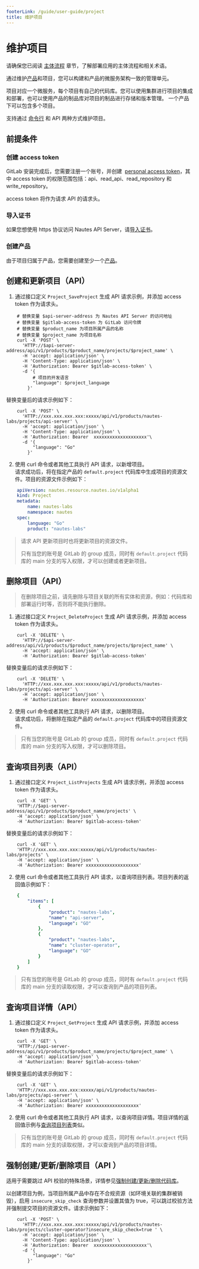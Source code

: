 ```yaml
---
footerLink: /guide/user-guide/project
title: 维护项目
---
```

# 维护项目

请确保您已阅读 [主体流程](main-process.md) 章节，了解部署应用的主体流程和相关术语。

通过维护[产品](product.md)和项目，您可以构建和产品的微服务架构一致的管理单元。

项目对应一个微服务，每个项目有自己的代码库。您可以使用集群进行项目的集成和部署，也可以使用产品的制品库对项目的制品进行存储和版本管理。 一个产品下可以包含多个项目。

支持通过 [命令行](deploy-an-application.md#准备运行环境) 和 API 两种方式维护项目。

## 前提条件

### 创建 access token

GitLab 安装完成后，您需要注册一个账号，并创建  [personal access token](https://docs.gitlab.com/ee/user/profile/personal_access_tokens.html)，其中 access token 的权限范围包括：api、read_api、read_repository 和 write_repository。

access token 将作为请求 API 的请求头。 

### 导入证书
如果您想使用 https 协议访问 Nautes API Server，请[导入证书](deploy-an-application.md#导入证书)。

### 创建产品
由于项目归属于产品，您需要创建至少一个[产品](product.md)。

## 创建和更新项目（API）
1. 通过接口定义 `Project_SaveProject` 生成 API 请求示例，并添加 access token 作为请求头。
```Shell
    # 替换变量 $api-server-address 为 Nautes API Server 的访问地址
    # 替换变量 $gitlab-access-token 为 GitLab 访问令牌
    # 替换变量 $product_name 为项目所属产品的名称
    # 替换变量 $project_name 为项目名称
    curl -X 'POST' \
      'HTTP://$api-server-address/api/v1/products/$product_name/projects/$project_name' \
      -H 'accept: application/json' \
      -H 'Content-Type: application/json' \
      -H 'Authorization: Bearer $gitlab-access-token' \
      -d '{
		  # 项目的开发语言
          "language": $project_language
        }'
```
替换变量后的请求示例如下：
```Shell
    curl -X 'POST' \
      'HTTP://xxx.xxx.xxx.xxx:xxxxx/api/v1/products/nautes-labs/projects/api-server' \
      -H 'accept: application/json' \
      -H 'Content-Type: application/json' \
      -H 'Authorization: Bearer  xxxxxxxxxxxxxxxxxxxx'\
      -d '{
          "language": "Go"
        }'
```

2. 使用 curl 命令或者其他工具执行 API 请求，以新增项目。  
	请求成功后，将在指定产品的 `default.project`  代码库中生成项目的资源文件。项目的资源文件示例如下：
```yaml
    apiVersion: nautes.resource.nautes.io/v1alpha1
    kind: Project
    metadata:
        name: nautes-labs
        namespace: nautes
    spec:
        language: "Go"
        product: "nautes-labs"
```
> 请求 API 更新项目时也将更新项目的资源文件。	
>
> 只有当您的账号是 GitLab 的 group 成员，同时有 `default.project`  代码库的 main 分支的写入权限，才可以创建或者更新项目。



## 删除项目（API）
> 在删除项目之前，请先删除与项目关联的所有实体和资源，例如：代码库和部署运行时等，否则将不能执行删除。
1. 通过接口定义 `Project_DeleteProject` 生成 API 请求示例，并添加 access token 作为请求头。
```Shell
    curl -X 'DELETE' \
      'HTTP://$api-server-address/api/v1/products/$product_name/projects/$project_name' \
      -H 'accept: application/json' \
	  -H 'Authorization: Bearer $gitlab-access-token' 
```
替换变量后的请求示例如下：
```Shell
    curl -X 'DELETE' \
      'HTTP://xxx.xxx.xxx.xxx:xxxxx/api/v1/products/nautes-labs/projects/api-server' \
      -H 'accept: application/json' \
      -H 'Authorization: Bearer xxxxxxxxxxxxxxxxxxxx'
```

2. 使用 curl 命令或者其他工具执行 API 请求，以删除项目。  
	请求成功后，将删除在指定产品的 `default.project`  代码库中的项目资源文件。
> 只有当您的账号是 GitLab 的 group 成员，同时有 `default.project`  代码库的 main 分支的写入权限，才可以删除项目。

## 查询项目列表（API）
1. 通过接口定义 `Project_ListProjects` 生成 API 请求示例，并添加 access token 作为请求头。
```Shell
    curl -X 'GET' \
    'HTTP://$api-server-address/api/v1/products/$product_name/projects' \
    -H 'accept: application/json' \
    -H 'Authorization: Bearer $gitlab-access-token' 
```
替换变量后的请求示例如下：
```Shell
    curl -X 'GET' \
    'HTTP://xxx.xxx.xxx.xxx:xxxxx/api/v1/products/nautes-labs/projects' \
    -H 'accept: application/json' \
    -H 'Authorization: Bearer xxxxxxxxxxxxxxxxxxxx' 
```

2. 使用 curl 命令或者其他工具执行 API 请求，以查询项目列表。项目列表的返回值示例如下：
```yaml
    {
        "items": [
            {
                "product": "nautes-labs",
                "name": "api-server",
                "language": "GO"
            },
            {
                "product": "nautes-labs",
                "name": "cluster-operator",
                "language": "GO"
            }
        ]
    }
```
> 只有当您的账号是 GitLab 的 group 成员，同时有 `default.project`  代码库的 main 分支的读取权限，才可以查询到产品的项目列表。

## 查询项目详情（API）
1. 通过接口定义 `Project_GetProject` 生成 API 请求示例，并添加 access token 作为请求头。
```Shell
    curl -X 'GET' \
    'HTTP://$api-server-address/api/v1/products/$product_name/projects/$project_name' \
    -H 'accept: application/json' \
    -H 'Authorization: Bearer $gitlab-access-token' 
```
替换变量后的请求示例如下：
```Shell
    curl -X 'GET' \
    'HTTP://xxx.xxx.xxx.xxx:xxxxx/api/v1/products/nautes-labs/projects/api-server' \
    -H 'accept: application/json' \
    -H 'Authorization: Bearer xxxxxxxxxxxxxxxxxxxx' 
```

2. 使用 curl 命令或者其他工具执行 API 请求，以查询项目详情。项目详情的返回值示例与[查询项目列表](#查询项目列表api)类似。
> 只有当您的账号是 GitLab 的 group 成员，同时有 `default.project`  代码库的 main 分支的读取权限，才可以查询到产品的项目详情。

## 强制创建/更新/删除项目（API ）
适用于需要跳过 API 校验的特殊场景，详情参见[强制创建/更新/删除代码库](code-repo.md#强制创建更新删除代码库api)。

以创建项目为例，当项目所属产品中存在不合规资源（如环境关联的集群被销毁），启用 `insecure_skip_check` 查询参数并设置其值为 true，可以跳过校验方法并强制提交项目的资源文件。请求示例如下：

```Shell
    curl -X 'POST' \
      'HTTP://xxx.xxx.xxx.xxx:xxxxx/api/v1/products/nautes-labs/projects/cluster-operator?insecure_skip_check=true ' \
      -H 'accept: application/json' \
      -H 'Content-Type: application/json' \
      -H 'Authorization: Bearer  xxxxxxxxxxxxxxxxxxxx'\
      -d '{
          "language": "Go"
        }'
```